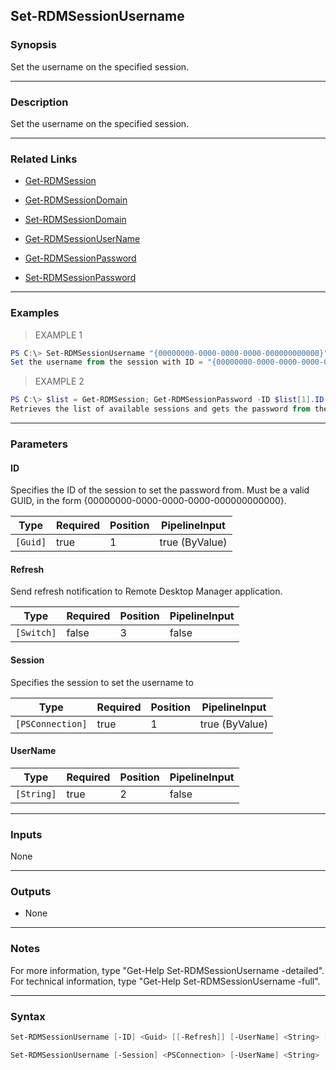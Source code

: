 Set-RDMSessionUsername
----------------------

### Synopsis
Set the username on the specified session.

---

### Description

Set the username on the specified session.

---

### Related Links
* [Get-RDMSession](Get-RDMSession)

* [Get-RDMSessionDomain](Get-RDMSessionDomain)

* [Set-RDMSessionDomain](Set-RDMSessionDomain)

* [Get-RDMSessionUserName](Get-RDMSessionUserName)

* [Get-RDMSessionPassword](Get-RDMSessionPassword)

* [Set-RDMSessionPassword](Set-RDMSessionPassword)

---

### Examples
> EXAMPLE 1

```PowerShell
PS C:\> Set-RDMSessionUsername "{00000000-0000-0000-0000-000000000000}" "localadmin"
Set the username from the session with ID = "{00000000-0000-0000-0000-000000000000}".
```
> EXAMPLE 2

```PowerShell
PS C:\> $list = Get-RDMSession; Get-RDMSessionPassword -ID $list[1].ID -Username
Retrieves the list of available sessions and gets the password from the the second element in the list.
```

---

### Parameters
#### **ID**
Specifies the ID of the session to set the password from.
Must be a valid GUID, in the form {00000000-0000-0000-0000-000000000000}.

|Type    |Required|Position|PipelineInput |
|--------|--------|--------|--------------|
|`[Guid]`|true    |1       |true (ByValue)|

#### **Refresh**
Send refresh notification to Remote Desktop Manager application.

|Type      |Required|Position|PipelineInput|
|----------|--------|--------|-------------|
|`[Switch]`|false   |3       |false        |

#### **Session**
Specifies the session to set the username to

|Type            |Required|Position|PipelineInput |
|----------------|--------|--------|--------------|
|`[PSConnection]`|true    |1       |true (ByValue)|

#### **UserName**

|Type      |Required|Position|PipelineInput|
|----------|--------|--------|-------------|
|`[String]`|true    |2       |false        |

---

### Inputs
None

---

### Outputs
* None

---

### Notes
For more information, type "Get-Help Set-RDMSessionUsername -detailed". For technical information, type "Get-Help Set-RDMSessionUsername -full".

---

### Syntax
```PowerShell
Set-RDMSessionUsername [-ID] <Guid> [[-Refresh]] [-UserName] <String> [<CommonParameters>]
```
```PowerShell
Set-RDMSessionUsername [-Session] <PSConnection> [-UserName] <String> [<CommonParameters>]
```

